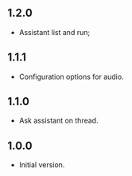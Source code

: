 ## 1.2.0

- Assistant list and run;

## 1.1.1

- Configuration options for audio.

## 1.1.0

- Ask assistant on thread.

## 1.0.0

- Initial version.
